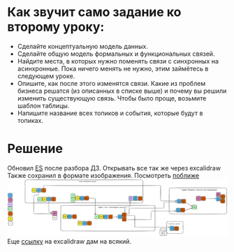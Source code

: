 # Как звучит само задание ко второму уроку:

* Сделайте концептуальную модель данных.
* Сделайте общую модель формальных и функциональных связей.
* Найдите места, в которых нужно поменять связи с синхронных на асинхронные. Пока ничего менять не нужно, этим займётесь в следующем уроке.
* Опишите, как после этого изменятся связи. Какие из проблем бизнеса решатся (из описанных в списке выше) и почему вы решили изменить существующую связь. Чтобы было проще, возьмите шаблон таблицы.
* Напишите название всех топиков и события, которые будут в топиках.

# Решение

Обновил [ES](./updated_es_hw1.excalidraw) после разбора ДЗ. Открывать все так же через excalidraw
Также сохранил в формате изображения. Посмотреть [поближе](./updated_es_hw1.png)  
![image](./updated_es_hw1.png)
Еще [ссылку](https://excalidraw.com/#json=TID-c82ju1D9MwxRlPsq7,B6PCmhWqcf0_NxchktPeSw) на excalidraw дам на всякий.


